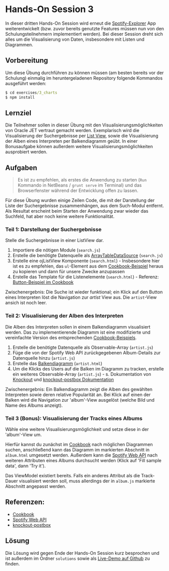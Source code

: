 # Hands-On Session 3

In dieser dritten Hands-On Session wird erneut die [Spotify-Explorer](https://github.com/enpit/jet-spotify-explorer/) App weiterentwickelt (bzw. zuvor bereits genutzte Features müssen nun von den Schulungsteilnehmern implementiert werden).
Bei dieser Session dreht sich alles um die Visualisierung von Daten, insbesondere mit Listen und Diagrammen.

## Vorbereitung

Um diese Übung durchführen zu können müssen (am besten bereits vor der Schulung) einmalig im heruntergeladenen Repository folgende Kommandos ausgeführt werden:

``` cmd
$ cd exercises/3_charts
$ npm install
```

## Lernziel

Die Teilnehmer sollen in dieser Übung mit den Visualisierungsmöglichkeiten von Oracle JET vertraut gemacht werden.
Exemplarisch wird die Visualisierung der Suchergebnisse per [List View](http://www.oracle.com/webfolder/technetwork/jet/jetCookbook.html?component=listView&demo=staticListView), sowie die Visualisierung der Alben eines Interpreten per Balkendiagramm geübt.
In einer Bonusaufgabe können außerdem weitere Visualisierungsmöglichkeiten ausprobiert werden.

## Aufgaben

> Es ist zu empfehlen, als erstes die Anwendung zu starten (`Run` Kommando in NetBeans / `grunt serve` im Terminal) und das Browserfenster während der Entwicklung offen zu lassen.

Für diese Übung wurden einige Zeilen Code, die mit der Darstellung der Liste der Suchergebnisse zusammenhängen, aus dem Such-Modul entfernt.
Als Resultat erscheint beim Starten der Anwendung zwar wieder das Suchfeld, hat aber noch keine weitere Funktionalität.

### Teil 1: Darstellung der Suchergebnisse

Stelle die Suchergebnisse in einer ListView dar.

  1. Importiere die nötigen Module (`search.js`)
  2. Erstelle die benötigte Datenquelle als [ArrayTableDataSource](http://www.oracle.com/webfolder/technetwork/jet/jetCookbook.html?component=listView&demo=observableArrayListView) (`search.js`)    
  3. Erstelle eine ojListView Komponente (`search.html`)
    - Insbesondere hier ist es zu empfehlen, das `ul`-Element aus dem [Cookbook-Beispiel](http://www.oracle.com/webfolder/technetwork/jet/jetCookbook.html?component=listView&demo=arrayListView) heraus zu kopieren und dann für unsere Zwecke anzupassen
  4. Erstelle das Template für die Listenelemente (`search.html`)
    - Referenz: [Button-Beispiel im Cookbook](http://www.oracle.com/webfolder/technetwork/jet/jetCookbook.html?component=pushButtons&demo=pushButton)

Zwischenergebnis: Die Suche ist wieder funktional; ein Klick auf den Button eines Interpreten löst die Navigation zur *artist* View aus.
Die `artist`-View ansich ist noch leer.

### Teil 2: Visualisierung der Alben des Interpreten

Die Alben des Interpreten sollen in einem Balkendiagramm visualisiert werden.
Das zu implementierende Diagramm ist eine modifizierte und vereinfachte Version des entsprechenden [Cookbook-Beispiels](http://www.oracle.com/webfolder/technetwork/jet/jetCookbook.html?component=barChart&demo=default).

  1. Erstelle die benötigte Datenquelle als Observable-Array (`artist.js`)
  2. Füge die von der Spotify Web API zurückgegebenen Album-Details zur Datenquelle hinzu (`artist.js`)
  3. Erstelle das [Balkendiagramm](http://www.oracle.com/webfolder/technetwork/jet/jetCookbook.html?component=barChart&demo=default) (`artist.html`)
  4. Um die Klicks des Users auf die Balken im Diagramm zu tracken, erstelle ein weiteres Observable-Array (`artist.js`)
    - s. Dokumentation von [Knockout](http://knockoutjs.com/documentation/observables.html) und [knockout-postbox Dokumentation](https://github.com/rniemeyer/knockout-postbox)

Zwischenergebnis: Ein Balkendiagramm zeigt die Alben des gewählten Interpreten sowie deren relative Popularität an.
Bei Klick auf einen der Balken wird die Navigation zur 'album'-View ausgelöst (welche Bild und Name des Albums anzeigt).

### Teil 3 (Bonus): Visualisierung der Tracks eines Albums

Wähle eine weitere Visualisierungsmöglichkeit und setze diese in der 'album'-View um.

Hierfür kannst du zunächst im [Cookbook](http://www.oracle.com/webfolder/technetwork/jet/jetCookbook.html) nach möglichen Diagrammen suchen, anschließend kann das Diagramm im markierten Abschnitt in `album.html` umgesetzt werden.
Außerdem kann die [Spotify Web API](https://developer.spotify.com/web-api/console/get-album/#complete) nach weiteren Attributen eines Albums durchsucht werden (Klick auf 'Fill sample data', dann 'Try it').

Das ViewModel existiert bereits.
Falls ein anderes Attribut als die Track-Dauer visualisiert werden soll, muss allerdings der in `album.js` markierte Abschnitt angepasst werden.

## Referenzen:

- [Cookbook](http://www.oracle.com/webfolder/technetwork/jet/jetCookbook.html)
- [Spotify Web API](https://developer.spotify.com/web-api/console/)
- [knockout-postbox](https://github.com/rniemeyer/knockout-postbox)

## Lösung

Die Lösung wird gegen Ende der Hands-On Session kurz besprochen und ist außerdem im Ordner `solutions` sowie als [Live-Demo auf Github](https://enpit.github.io/jet-spotify-explorer/web/) zu finden.
